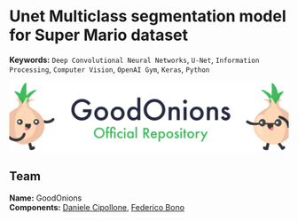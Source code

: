# Unet Multiclass segmentation model for Super Mario dataset

**Keywords:** `Deep Convolutional Neural Networks`, `U-Net`, `Information Processing`, `Computer Vision`, `OpenAI Gym`, `Keras`, `Python`
<p align="center">
    <img src="https://raw.githubusercontent.com/GoodOnions/ID2223-Lab1/main/imgs/goodonions_cover.png" alt="GoodOnions Official Repository"/>
</p>

## Team

**Name:** GoodOnions\
**Components:** [Daniele Cipollone](https://github.com/dancip00), [Federico Bono](https://github.com/FredBonux)

